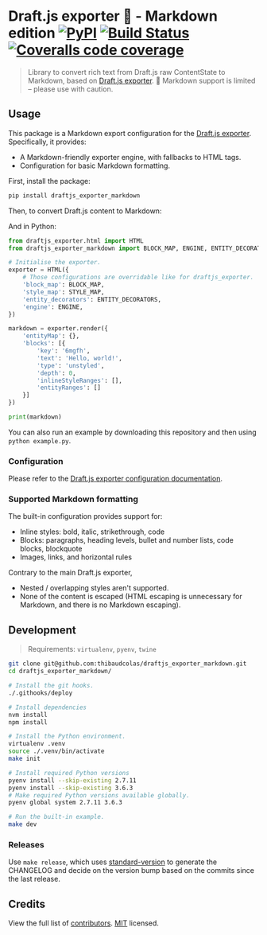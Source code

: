 # Draft.js exporter 🐍 - Markdown edition [![PyPI](https://img.shields.io/pypi/v/draftjs_exporter_markdown.svg)](https://pypi.python.org/pypi/draftjs_exporter_markdown) [![Build Status](https://travis-ci.org/thibaudcolas/draftjs_exporter_markdown.svg?branch=master)](https://travis-ci.org/thibaudcolas/draftjs_exporter_markdown) [![Coveralls code coverage](https://coveralls.io/repos/github/thibaudcolas/draftjs_exporter_markdown/badge.svg?branch=maste)](https://coveralls.io/github/thibaudcolas/draftjs_exporter_markdown?branch=master)

> Library to convert rich text from Draft.js raw ContentState to Markdown, based on [Draft.js exporter](https://github.com/springload/draftjs_exporter).
> 🚧 Markdown support is limited – please use with caution.

## Usage

This package is a Markdown export configuration for the [Draft.js exporter](https://github.com/springload/draftjs_exporter). Specifically, it provides:

* A Markdown-friendly exporter engine, with fallbacks to HTML tags.
* Configuration for basic Markdown formatting.

First, install the package:

```sh
pip install draftjs_exporter_markdown
```

Then, to convert Draft.js content to Markdown:

And in Python:

```py
from draftjs_exporter.html import HTML
from draftjs_exporter_markdown import BLOCK_MAP, ENGINE, ENTITY_DECORATORS, STYLE_MAP

# Initialise the exporter.
exporter = HTML({
    # Those configurations are overridable like for draftjs_exporter.
    'block_map': BLOCK_MAP,
    'style_map': STYLE_MAP,
    'entity_decorators': ENTITY_DECORATORS,
    'engine': ENGINE,
})

markdown = exporter.render({
    'entityMap': {},
    'blocks': [{
        'key': '6mgfh',
        'text': 'Hello, world!',
        'type': 'unstyled',
        'depth': 0,
        'inlineStyleRanges': [],
        'entityRanges': []
    }]
})

print(markdown)
```

You can also run an example by downloading this repository and then using `python example.py`.

### Configuration

Please refer to the [Draft.js exporter configuration documentation](https://github.com/springload/draftjs_exporter#configuration).

### Supported Markdown formatting

The built-in configuration provides support for:

* Inline styles: bold, italic, strikethrough, code
* Blocks: paragraphs, heading levels, bullet and number lists, code blocks, blockquote
* Images, links, and horizontal rules

Contrary to the main Draft.js exporter,

* Nested / overlapping styles aren't supported.
* None of the content is escaped (HTML escaping is unnecessary for Markdown, and there is no Markdown escaping).

## Development

> Requirements: `virtualenv`, `pyenv`, `twine`

```sh
git clone git@github.com:thibaudcolas/draftjs_exporter_markdown.git
cd draftjs_exporter_markdown/

# Install the git hooks.
./.githooks/deploy

# Install dependencies
nvm install
npm install

# Install the Python environment.
virtualenv .venv
source ./.venv/bin/activate
make init

# Install required Python versions
pyenv install --skip-existing 2.7.11
pyenv install --skip-existing 3.6.3
# Make required Python versions available globally.
pyenv global system 2.7.11 3.6.3

# Run the built-in example.
make dev
```

### Releases

Use `make release`, which uses [standard-version](https://github.com/conventional-changelog/standard-version) to generate the CHANGELOG and decide on the version bump based on the commits since the last release.

## Credits

View the full list of [contributors](https://github.com/thibaudcolas/draftjs_exporter_markdown/graphs/contributors). [MIT](LICENSE) licensed.
